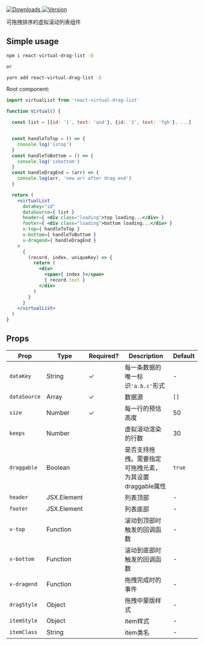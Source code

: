 <p>
  <a href="https://npm-stat.com/charts.html?package=react-virtual-drag-list">
    <img alt="Downloads" src="https://img.shields.io/npm/dm/react-virtual-drag-list.svg">
  </a>
  <a href="https://www.npmjs.com/package/react-virtual-drag-list">
    <img alt="Version" src="https://img.shields.io/npm/v/react-virtual-drag-list.svg"/>
  </a>
</p>

可拖拽排序的虚拟滚动列表组件 



## Simple usage

```bash
npm i react-virtual-drag-list -D

or

yarn add react-virtual-drag-list -D
```

Root component:
```jsx
import virtualList from 'react-virtual-drag-list'

function Virtual() {

  const list = [{id: '1', text: 'asd'}, {id: '2', text: 'fgh'}, ...]


  const handleToTop = () => {
    console.log('istop')
  }
  const handleToBottom = () => {
    console.log('isbottom')
  }
  const handleDragEnd = (arr) => {
    console.log(arr, 'new arr after drag end')
  }

  return (
    <virtualList
      dataKey="id"
      dataSource={ list }
      header={ <div class="loading">top loading...</div> }
      footer={ <div class="loading">bottom loading...</div> }
      v-top={ handleToTop }
      v-bottom={ handleToBottom }
      v-dragend={ handleDragEnd }
    >
      {
        (record, index, uniqueKey) => {
          return (
            <div>
              <span>{ index }</span>
              { record.text }
            </div>
          )
        }
      }
    </virtualList>
  )
}
```

## Props

|     **Prop**    |  **Type**  | **Required?** | **Description**  |    **Default**   |
|-----------------|------------|------------|------------------|------------------|
| `dataKey`       | String     |   ✓   | 每一条数据的唯一标识`'a.b.c'`形式 | - |
| `dataSource`    | Array      |   ✓   | 数据源            | `[]` |
| `size`          | Number     |   ✓   | 每一行的预估高度  | 50 |
| `keeps`         | Number     |       | 虚拟滚动渲染的行数  | 30 |
| `draggable`     | Boolean    |       | 是否支持拖拽。需要指定可拖拽元素，为其设置draggable属性  | `true` |
| `header`        | JSX.Element|       | 列表顶部            | - |
| `footer`        | JSX.Element|       | 列表底部            | - |
| `v-top`         | Function   |       | 滚动到顶部时触发的回调函数  | - |
| `v-bottom`      | Function   |       | 滚动到底部时触发的回调函数  | - |
| `v-dragend`     | Function   |       | 拖拽完成时的事件  | - |
| `dragStyle`     | Object     |       | 拖拽中蒙版样式  | - |
| `itemStyle`     | Object     |       | item样式  | - |
| `itemClass`     | String     |       | item类名  | - |

